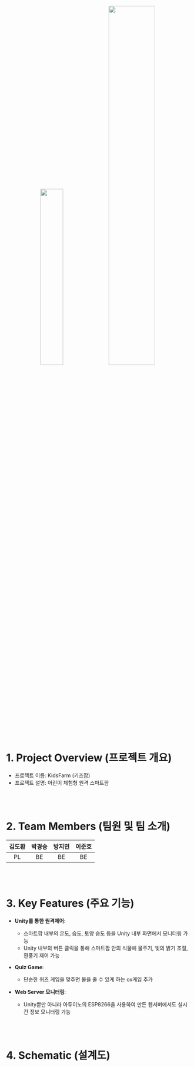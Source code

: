 <p align="center">
  <img src="https://github.com/user-attachments/assets/d247e953-d136-4846-89e0-ac51213164d3" width="35%" />
  <img src="https://github.com/user-attachments/assets/a587c940-baf5-4be9-a859-a68ec6db7bcb" width="50%" />
</p>

<br/>

# 1. Project Overview (프로젝트 개요)
- 프로젝트 이름: KidsFarm (키즈팜)
- 프로젝트 설명: 어린이 체험형 원격 스마트팜

<br/>
<br/>

# 2. Team Members (팀원 및 팀 소개)
| 김도환 | 박경승 | 방지민 | 이준호 |
|:------:|:------:|:------:|:------:|
| PL | BE | BE | BE |


<br/>
<br/>

# 3. Key Features (주요 기능)
- **Unity를 통한 원격제어**:
  - 스마트팜 내부의 온도, 습도, 토양 습도 등을 Unity 내부 화면에서 모니터링 가능
  - Unity 내부의 버튼 클릭을 통해 스마트팜 안의 식물에 물주기, 빛의 밝기 조절, 환풍기 제어 가능

- **Quiz Game**:
  - 단순한 퀴즈 게임을 맞추면 물을 줄 수 있게 하는 ox게임 추가

- **Web Server 모니터링**:
  - Unity뿐만 아니라 아두이노의 ESP8266을 사용하여 만든 웹서버에서도 실시간 정보 모니터링 가능
 
<br/>
<br/>

# 4. Schematic (설계도)
